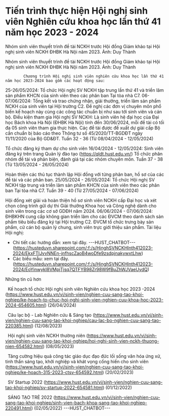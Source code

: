 # Tiến trình thực hiện Hội nghị sinh viên Nghiên cứu khoa học lần thứ 41 năm học 2023 - 2024

Nhóm sinh viên thuyết trình đề tài NCKH trước Hội đồng Giám khảo tại Hội nghị sinh viên NCKH ĐHBK Hà Nội năm 2023. Ảnh: Duy Thành
<figcaption>Nhóm sinh viên thuyết trình đề tài NCKH trước Hội đồng Giám khảo tại Hội nghị sinh viên NCKH ĐHBK Hà Nội năm 2023. Ảnh: Duy Thành</figcaption>

            Chương trình Hội nghị sinh viên nghiên cứu khoa học lần thứ 41 năm học 2023-2024 bao gồm các hoạt động sau:

25-26/05/2024: Tổ chức Hội nghị SV NCKH tập trung lần thứ 41 và triển lãm sản phẩm KHCN của sinh viên theo các phân ban Tại tòa nhà C7. 06-07/06/2024: Tổng kết và trao chứng nhận, giải thưởng, triển lãm sản phẩm NCKH của sinh viên tại Hội trường C2. Đề nghị các đơn vị chuyên môn phổ biến kế hoạch này cùng các công tác chuẩn bị như sau tới sinh viên và cán bộ. Điều kiện tham gia Hội nghị SV NCKH: Là sinh viên hệ đại học của Đại học Bách khoa Hà Nội (ĐHBK Hà Nội) tính đến 30/06/2024, mỗi đề tài có tối đa 05 sinh viên tham gia thực hiện. Các đề tài được đề xuất dự giải cấp Bộ cần chuẩn bị báo cáo theo Thông tư số 45/2020/TT-BGDĐT ngày 11/11/2020 của Bộ GD&amp;ĐT. Tuần 32 - 36 (Từ 08/04/2024 - 12/05/2024)

Tổ chức đăng ký tham dự cho sinh viên
16/04/2024 - 12/05/2024: Sinh viên đăng ký trên trang Quản lý đào tạo (https://qldt.hust.edu.vn/)
Tổ chức phân nhóm đề tài và phản biện, đánh giá tại các nhóm chuyên môn. Tuần 37 - 38 (Từ 13/05/2024 - 26/05/2024)

Hoàn thiện các thủ tục thành lập Hội đồng với từng phân ban, hồ sơ của các đề tài và các phân ban. 25/05/2024 - 26/05/2024: Tổ chức Hội nghị SV NCKH tập trung và triển lãm sản phẩm KHCN của sinh viên theo các phân ban Tại tòa nhà C7. Tuần 39 - 40 (Từ 27/05/2024 - 07/06/2024)

Hội đồng xét giải và hoàn thiện hồ sơ sinh viên NCKH cấp Đại học và xét chọn công trình gửi dự thi Giải thưởng Khoa học và Công nghệ dành cho sinh viên trong các cơ sở GDĐH năm 2024. 06/06/2024 - 07/06/2024: ĐHBKHN cung cấp không gian triển lãm cho các ĐVCM theo danh sách sản phẩm tiêu biểu đăng ký tại Hội trường C2. ĐVCM tổ chức trưng bày sản phẩm, cử cán bộ quản lý chung, sinh viên trực giới thiệu sản phẩm. Tài liệu Hội nghị:
- Chi tiết các hướng dẫn: xem tại đây. 
 ---HUST_CHATBOT---
(https://husteduvn.sharepoint.com/:f:/s/HinghSVNCKHlnth412023-2024/EkxFTIJvvNNEn-jnfhscZaoB4woDfe9zsdpjnakywxtLhw)
- Các biểu mẫu: xem tại đây. (https://husteduvn.sharepoint.com/:f:/s/HinghSVNCKHlnth412023-2024/EoYinwykI8VMpjTjsq7QTFYB98Zr98W9fBuZhWJVaeUydQ)

Những tin cũ hơn

 
Kế hoạch tổ chức Hội nghị sinh viên Nghiên cứu khoa học 2023 -2024 (https://www.hust.edu.vn/vi/sinh-vien/nghien-cuu-sang-tao-khoi-nghiep/ke-hoach-to-chuc-hoi-nghi-sinh-vien-nghien-cuu-khoa-hoc-2023-2024-654605.html)
(26/04/2024)

 
Câu lạc bộ - Lab Nghiên cứu &amp; Sáng tạo (https://www.hust.edu.vn/vi/sinh-vien/nghien-cuu-sang-tao-khoi-nghiep/cau-lac-bo-nghien-cuu-sang-tao-220385.html)
(12/08/2023)

 
Hội nghị sinh viên NCKH thường niên (https://www.hust.edu.vn/vi/sinh-vien/nghien-cuu-sang-tao-khoi-nghiep/hoi-nghi-sinh-vien-nckh-thuong-nien-654582.html)
(08/05/2023)

 
Tăng cường hiệu quả công tác giáo dục đạo đức lối sống văn hóa ứng xử, tinh thần sáng tạo, khởi nghiệp và khát vọng cống hiến cho sinh viên (https://www.hust.edu.vn/vi/sinh-vien/nghien-cuu-sang-tao-khoi-nghiep/ke-hoach-315-2023-ctsv-654592.html)
(20/02/2023)

 
SV Startup 2022 (https://www.hust.edu.vn/vi/sinh-vien/nghien-cuu-sang-tao-khoi-nghiep/sv-startup-2022-654581.html)
(01/12/2022)

 
SÁNG TẠO TRẺ 2022 (https://www.hust.edu.vn/vi/sinh-vien/nghien-cuu-sang-tao-khoi-nghiep/sinh-vien-bach-khoa-sang-tao-khoi-nghiep-220491.html)
(02/05/2022) 
 ---HUST_CHATBOT---